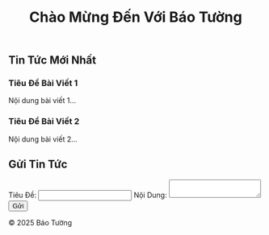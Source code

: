 <!DOCTYPE html>
<html lang="vi">
<head>
    <meta charset="UTF-8">
    <meta name="viewport" content="width=device-width, initial-scale=1.0">
    <title>Báo Tường</title>
    <link rel="stylesheet" href="styles.css">
</head>
<body>
    <header>
        <h1>Chào Mừng Đến Với Báo Tường</h1>
    </header>
    <main>
        <section class="news">
            <h2>Tin Tức Mới Nhất</h2>
            <article>
                <h3>Tiêu Đề Bài Viết 1</h3>
                <p>Nội dung bài viết 1...</p>
            </article>
            <article>
                <h3>Tiêu Đề Bài Viết 2</h3>
                <p>Nội dung bài viết 2...</p>
            </article>
        </section>
        <section class="submit-news">
            <h2>Gửi Tin Tức</h2>
            <form id="newsForm">
                <label for="title">Tiêu Đề:</label>
                <input type="text" id="title" name="title" required>
                <label for="content">Nội Dung:</label>
                <textarea id="content" name="content" required></textarea>
                <button type="submit">Gửi</button>
            </form>
        </section>
    </main>
    <footer>
        <p>&copy; 2025 Báo Tường</p>
    </footer>
    <script src="scripts.js"></script>
</body>
</html>
